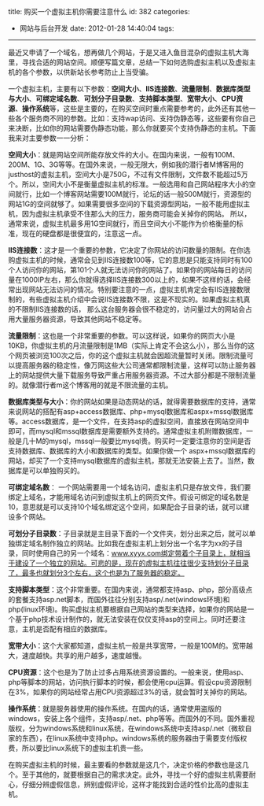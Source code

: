 title: 购买一个虚拟主机你需要注意什么
id: 382
categories:
  - 网站与后台开发
date: 2012-01-28 14:40:04
tags:
---

最近又申请了一个域名，想再做几个网站，于是又进入鱼目混杂的虚拟主机大海里，寻找合适的网站空间。顺便写篇文章，总结一下如何选购虚拟主机以及虚拟主机的各个参数，以供新站长参考防止上当受骗。

一个虚拟主机，主要有以下参数：**空间大小**、**IIS连接数**、**流量限制**、**数据库类型与大小**、**可绑定域名数**、**可划分子目录数**、**支持脚本类型**、**宽带大小**、**CPU资源**、**操作系统**等，这些是主要的，在购买空间时重点需要参考的，此外还有其他一些各个服务商不同的参数。比如：支持wap访问、支持伪静态等，这些要有你自己来决断，比如你的网站需要伪静态功能，那么你就要买个支持伪静态的主机。下面我来对主要参数一一分析：

**空间大小**：就是网站空间所能存放文件的大小。在国内来说，一般有100M、200M、1G、3G等等。在国外来说，一般无限大，例如我的潜行者M博客用的justhost的虚拟主机，空间大小是750G，不过有文件限制，文件数不能超过5万个。所以，空间大小不是衡量虚拟主机的标准。一般选用和自己网站程序大小的空间就行，比如一个博客网站需要100M就行，论坛的话一般500M就行，资源型的网站1G的空间就够了。如果需要很多空间的下载资源型网站，一般不能用虚拟主机，因为虚拟主机承受不住那么大的压力，服务商可能会关掉你的网站。 所以，通常来说，虚拟主机最多用1G空间就行，而且空间大小不能作为价格衡量的标准，现在的硬盘都是很便宜的，注意这一点。

**IIS连接数**：这才是一个重要的参数，它决定了你网站的访问数量的限制。在你选购虚拟主机的时候，通常会见到IIS连接数100等，它的意思是只能支持同时有100个人访问你的网站，第101个人就无法访问你的网站了。如果你的网站每日的访问量在1000IP左右，那么你就得选择IIS连接数300以上的，如果不这样的话，会经常出现网站无法访问的情况。特别要注意的一点，虚拟主机肯定会有IIS连接数限制的，有些虚拟主机介绍中会说IIS连接数不限，这是不现实的。如果虚拟主机真的不限制IIS连接数的话， 那么这台服务器会很不稳定的，访问量过大的网站会占用大量服务器资源，导致其他网站不稳定等。

**流量限制**：这也是一个非常重要的参数。可以这样说，如果你的网页大小是10KB，你虚拟主机的月流量限制是1MB（实际上肯定不会这么小），那么当你的这个网页被浏览100次之后，你的这个虚拟主机就会因超流量暂时关闭。限制流量可以提高服务器的稳定性，像万网这些大公司通常都限制流量，这样可以防止服务器上的网站提供大量下载服务导致严重占用服务器资源。不过大部分都是不限制流量的。就像潜行者m这个博客用的就是不限流量的主机。

**数据库类型与大小**：你的网站如果是动态网站的话，就得需要数据库的支持，通常来说网站的搭配有asp+access数据库、php+mysql数据库和aspx+mssql数据库等。access数据库，是一个文件，在支持asp的虚拟空间，直接放在网站空间中即可，而mysql和mssql数据库是需要额外支持的。通常虚拟主机附赠数据库，一般是几十M的mysql，mssql一般要比mysql贵。购买时一定要注意你的空间是否支持数据库、数据库的大小和数据库的类型。如果你做一个 aspx+mssql数据库的网站，却买了一个支持mysql数据库的虚拟主机，那就无法安装上去了。当然，数据库是可以单独购买的。

**可绑定域名数**： 一个网站需要用一个域名访问，虚拟主机只是存放文件，我们要绑定上域名，才能用域名访问到虚拟主机上的网页文件。假设可绑定的域名数是10，意思就是可以支持10个域名绑定这个空间，如果配合子目录的话，就可以建设多个网站。

**可划分子目录数**：子目录就是主目录下面的一个文件夹，划分出来之后，就可以单独绑定域名制作独立的网站。比如我在虚拟主机上划分出一个名字为xx的子目录，同时使用自己的另一个域名：www.xyyx.com绑定带着个子目录上，就相当于建设了一个独立的网站。可悲的是，现在的虚拟主机往往很少支持划分子目录了，最多也就划分3个左右，这个也是为了服务器的稳定。

**支持脚本类型**：这个非常重要。在国内来说，通常都支持asp、php，部分高级点的套餐支持asp.net脚本，而国外往往分别支持asp/.net(windows环境)和php(linux环境)。购买虚拟主机要根据自己网站的类型来选择，如果你的网站是一个基于php技术设计制作的，就无法安装在仅仅支持asp的空间上。同时还要注意，主机是否配有相应的数据库。

**宽带大小**：这个大家都知道，虚拟主机一般是共享宽带，一般是100M的。宽带越大，速度越快。共享的用户越多，速度越慢。

**CPU资源**：这个也是为了防止过多占用系统资源设置的。一般来说，使用asp、php等脚本的网站，访问执行脚本的时候，都会使用cpu运算。假设cpu资源限制在3%，如果你的网站经常占用CPU资源超过3%的话，就会暂时关掉你的网站。

**操作系统**：就是服务器使用的操作系统。在国内的话，通常使用盗版的windows，安装上各个组件，支持asp/.net、php等等。而国外的不同。国外重视版权，分为windows系统和linux系统，在windows系统中支持asp/.net（微软自家的东西），在linux系统中支持php。windows系统的服务器由于需要支付版权费，所以要比linux系统下的虚拟主机贵一些。

在购买虚拟主机的时候，最主要看的参数就是这几个，决定价格的参数也是这几个。至于其他的，就要根据自己的需求决定。此外，寻找一个好的虚拟主机需要耐心，仔细分辨虚假信息，辨别虚假评论，这样才能找到合适的性价比高的虚拟主机。

&nbsp;

&nbsp;